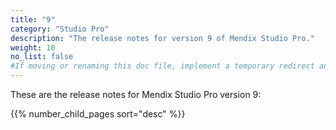 ```yaml
---
title: "9"
category: "Studio Pro"
description: "The release notes for version 9 of Mendix Studio Pro."
weight: 10
no_list: false
#If moving or renaming this doc file, implement a temporary redirect and let the respective team know they should update the URL in the product. See Mapping to Products for more details.
---
```


These are the release notes for Mendix Studio Pro version 9:

{{% number_child_pages sort="desc" %}}
